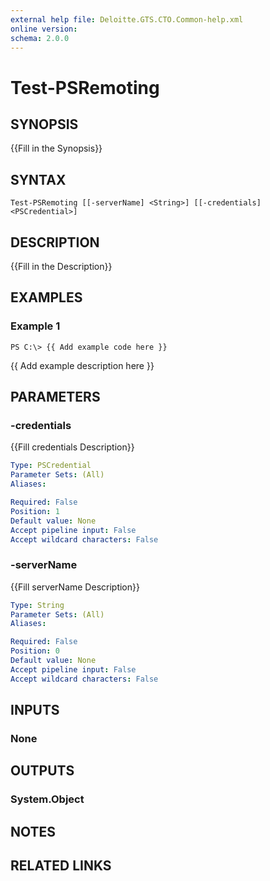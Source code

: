 ```yaml
---
external help file: Deloitte.GTS.CTO.Common-help.xml
online version: 
schema: 2.0.0
---
```


# Test-PSRemoting

## SYNOPSIS
{{Fill in the Synopsis}}

## SYNTAX

```
Test-PSRemoting [[-serverName] <String>] [[-credentials] <PSCredential>]
```

## DESCRIPTION
{{Fill in the Description}}

## EXAMPLES

### Example 1
```
PS C:\> {{ Add example code here }}
```

{{ Add example description here }}

## PARAMETERS

### -credentials
{{Fill credentials Description}}

```yaml
Type: PSCredential
Parameter Sets: (All)
Aliases: 

Required: False
Position: 1
Default value: None
Accept pipeline input: False
Accept wildcard characters: False
```

### -serverName
{{Fill serverName Description}}

```yaml
Type: String
Parameter Sets: (All)
Aliases: 

Required: False
Position: 0
Default value: None
Accept pipeline input: False
Accept wildcard characters: False
```

## INPUTS

### None


## OUTPUTS

### System.Object

## NOTES

## RELATED LINKS

